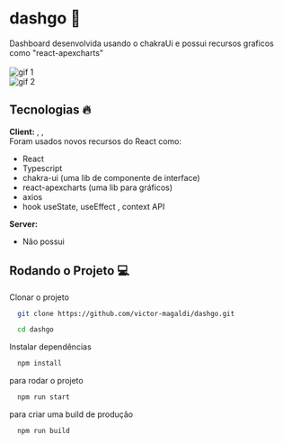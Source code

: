 # dashgo 🚀

Dashboard desenvolvida usando o chakraUi e possui recursos graficos como "react-apexcharts"
\
\
![gif 1](https://raw.githubusercontent.com/victor-magaldi/dashgo/main/src/assets/gif-1.gif)
\
![gif 2](https://raw.githubusercontent.com/victor-magaldi/dashgo/main/src/assets/gif-2.gif)

## Tecnologias 🔥

**Client:** , ,
\
Foram usados novos recursos do React como:

-   React
-   Typescript
-   chakra-ui (uma lib de componente de interface)
-   react-apexcharts (uma lib para gráficos)
-   axios
-   hook useState, useEffect , context API

**Server:**

-   Não possui

## Rodando o Projeto 💻

Clonar o projeto

```bash
  git clone https://github.com/victor-magaldi/dashgo.git
```

```bash
  cd dashgo
```

Instalar dependências

```bash
  npm install
```

para rodar o projeto

```bash
  npm run start
```

para criar uma build de produção

```bash
  npm run build
```
